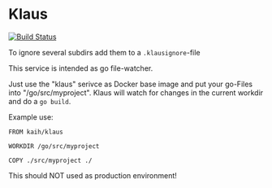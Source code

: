 # Klaus

[![Build Status](https://travis-ci.org/kabukky/klaus.svg?branch=master)](https://travis-ci.org/kabukky/klaus)


To ignore several subdirs add them to a `.klausignore`-file

This service is intended as go file-watcher.

Just use the "klaus" serivce as Docker base image and put your go-Files into "/go/src/myproject". Klaus will watch for changes in the current workdir and do a `go build`.

Example use:

```
FROM kaih/klaus

WORKDIR /go/src/myproject

COPY ./src/myproject ./
```

This should NOT used as production environment!